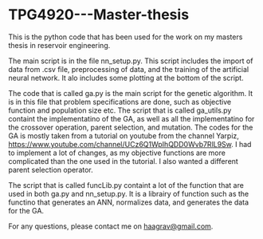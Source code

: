 # TPG4920---Master-thesis
This is the python code that has been used for the work on my masters thesis in reservoir engineering.

The main script is in the file nn_setup.py. This script includes the import of data from .csv file, preprocessing of data, and the training of the artificial neural network.
It alo includes some plotting at the bottom of the script. 

The code that is called ga.py is the main script for the genetic algorithm. It is in this file that problem specifications are done, such as objective function and population size etc.
The script that is called ga_utils.py containt the implementatino of the GA, as well as all the implementatino for the crossover operation, parent selection, and mutation.
The codes for the GA is mostly taken from a tutorial on youtube from the channel Yarpiz, https://www.youtube.com/channel/UCz6Q1WpIhQDD0Wvb7RlL9Sw. I had to implement a lot of changes, as my objective functions are more complicated than the one used in the tutorial. I also wanted a different parent selection operator. 


The script that is called funcLib.py containt a lot of the function that are used in both ga.py and nn_setup.py.
It is a librairy of function such as the functino that generates an ANN, normalizes data, and generates the data for the GA.

For any questions, please contact me on haagrav@gmail.com.

